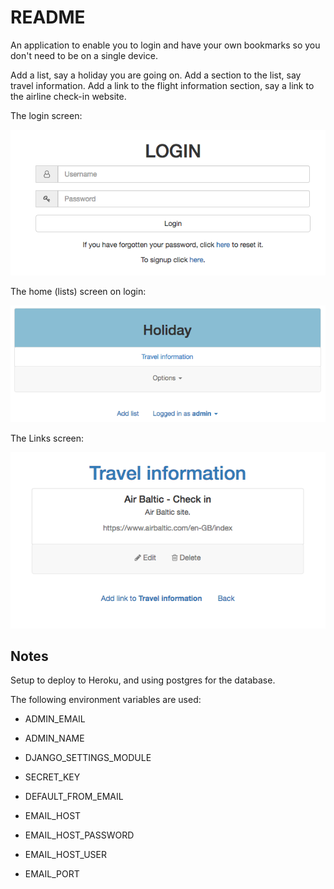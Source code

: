 # README

An application to enable you to login and have your own bookmarks so you don't need to be on a single device.

Add a list, say a holiday you are going on.
Add a section to the list, say travel information.
Add a link to the flight information section, say a link to the airline check-in website.

The login screen:

![Alt text](login.png?raw=true "Login")

The home (lists) screen on login:

![Alt text](home.png?raw=true "Home")

The Links screen:

![Alt text](links.png?raw=true "Links")

## Notes

Setup to deploy to Heroku, and using postgres for the database. 

The following environment variables are used:

- ADMIN_EMAIL
- ADMIN_NAME

- DJANGO_SETTINGS_MODULE
- SECRET_KEY

- DEFAULT_FROM_EMAIL
- EMAIL_HOST
- EMAIL_HOST_PASSWORD
- EMAIL_HOST_USER
- EMAIL_PORT